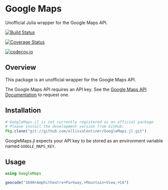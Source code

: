 # Google Maps

Unofficial Julia wrapper for the Google Maps API.

[![Build Status](https://travis-ci.org/ellisvalentiner/GoogleMaps.jl.svg?branch=master)](https://travis-ci.org/ellisvalentiner/GoogleMaps.jl)

[![Coverage Status](https://coveralls.io/repos/ellisvalentiner/GoogleMaps.jl/badge.svg?branch=master&service=github)](https://coveralls.io/github/ellisvalentiner/GoogleMaps.jl?branch=master)

[![codecov.io](http://codecov.io/github/ellisvalentiner/GoogleMaps.jl/coverage.svg?branch=master)](http://codecov.io/github/ellisvalentiner/GoogleMaps.jl?branch=master)

## Overview

This package is an unofficial wrapper for the Google Maps API.

The Google Maps API requires an API key. See the [Google Maps API Documentation](https://developers.google.com/maps/web-services/) to request one.

## Installation

```julia
# GoogleMaps.jl is not currently registered as an official package
# Please install the development version from GitHub:
Pkg.clone("git://github.com/ellisvalentiner/GoogleMaps.jl.git")
```

GoogleMaps.jl expects your API key to be stored as an environment variable named `GOOGLE_MAPS_KEY`.

## Usage

```julia
using GoogleMaps

geocode("1600+Amphitheatre+Parkway,+Mountain+View,+CA")
```
